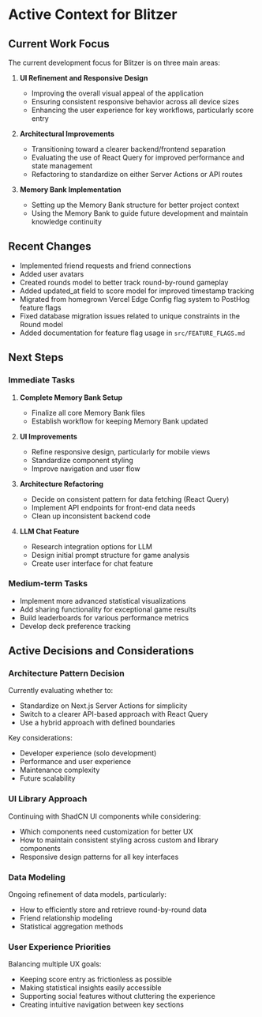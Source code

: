 # Active Context for Blitzer

## Current Work Focus

The current development focus for Blitzer is on three main areas:

1. **UI Refinement and Responsive Design**

   - Improving the overall visual appeal of the application
   - Ensuring consistent responsive behavior across all device sizes
   - Enhancing the user experience for key workflows, particularly score entry

2. **Architectural Improvements**

   - Transitioning toward a clearer backend/frontend separation
   - Evaluating the use of React Query for improved performance and state management
   - Refactoring to standardize on either Server Actions or API routes

3. **Memory Bank Implementation**
   - Setting up the Memory Bank structure for better project context
   - Using the Memory Bank to guide future development and maintain knowledge continuity

## Recent Changes

- Implemented friend requests and friend connections
- Added user avatars
- Created rounds model to better track round-by-round gameplay
- Added updated_at field to score model for improved timestamp tracking
- Migrated from homegrown Vercel Edge Config flag system to PostHog feature flags
- Fixed database migration issues related to unique constraints in the Round model
- Added documentation for feature flag usage in `src/FEATURE_FLAGS.md`

## Next Steps

### Immediate Tasks

1. **Complete Memory Bank Setup**

   - Finalize all core Memory Bank files
   - Establish workflow for keeping Memory Bank updated

2. **UI Improvements**

   - Refine responsive design, particularly for mobile views
   - Standardize component styling
   - Improve navigation and user flow

3. **Architecture Refactoring**

   - Decide on consistent pattern for data fetching (React Query)
   - Implement API endpoints for front-end data needs
   - Clean up inconsistent backend code

4. **LLM Chat Feature**
   - Research integration options for LLM
   - Design initial prompt structure for game analysis
   - Create user interface for chat feature

### Medium-term Tasks

- Implement more advanced statistical visualizations
- Add sharing functionality for exceptional game results
- Build leaderboards for various performance metrics
- Develop deck preference tracking

## Active Decisions and Considerations

### Architecture Pattern Decision

Currently evaluating whether to:

- Standardize on Next.js Server Actions for simplicity
- Switch to a clearer API-based approach with React Query
- Use a hybrid approach with defined boundaries

Key considerations:

- Developer experience (solo development)
- Performance and user experience
- Maintenance complexity
- Future scalability

### UI Library Approach

Continuing with ShadCN UI components while considering:

- Which components need customization for better UX
- How to maintain consistent styling across custom and library components
- Responsive design patterns for all key interfaces

### Data Modeling

Ongoing refinement of data models, particularly:

- How to efficiently store and retrieve round-by-round data
- Friend relationship modeling
- Statistical aggregation methods

### User Experience Priorities

Balancing multiple UX goals:

- Keeping score entry as frictionless as possible
- Making statistical insights easily accessible
- Supporting social features without cluttering the experience
- Creating intuitive navigation between key sections
